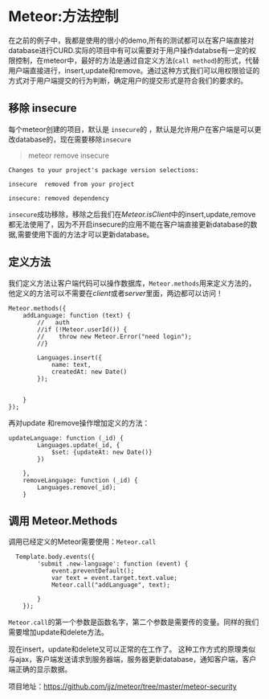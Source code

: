 #  Meteor:方法控制
在之前的例子中，我都是使用的很小的demo,所有的测试都可以在客户端直接对database进行CURD.实际的项目中有可以需要对于用户操作databse有一定的权限控制，在meteor中，最好的方法是通过自定义方法(`call method`)的形式，代替用户端直接进行，insert,update和remove。通过这种方式我们可以用权限验证的方式对于用户端提交的行为判断，确定用户的提交形式是符合我们的要求的。
## 移除 insecure
每个meteor创建的项目，默认是 `insecure`的 ，默认是允许用户在客户端是可以更改database的，现在需要移除`insecure`
>meteor remove insecure
```
Changes to your project's package version selections:

insecure  removed from your project

insecure: removed dependency
```

`insecure`成功移除，移除之后我们在*Meteor.isClient*中的insert,update,remove都无法使用了，因为不开启insecure的应用不能在客户端直接更新database的数据,需要使用下面的方法才可以更新database。
## 定义方法
我们定义方法让客户端代码可以操作数据库，`Meteor.methods`用来定义方法的，他定义的方法可以不需要在*client*或者*server*里面，两边都可以访问！

```
Meteor.methods({
    addLanguage: function (text) {
        //   auth
        //if (!Meteor.userId()) {
        //    throw new Meteor.Error("need login");
        //}

        Languages.insert({
            name: text,
            createdAt: new Date()
        });


    }
});
```
再对update 和remove操作增加定义的方法：

```
updateLanguage: function (_id) {
        Languages.update(_id, {
            $set: {updateAt: new Date()}
        })

    },
    removeLanguage: function (_id) {
        Languages.remove(_id);
    }
```

## 调用 Meteor.Methods
调用已经定义的Meteor需要使用：`Meteor.call`

```
  Template.body.events({
        'submit .new-language': function (event) {
            event.preventDefault();
            var text = event.target.text.value;
            Meteor.call("addLanguage", text);

        }
    });
```
`Meteor.call`的第一个参数是函数名字，第二个参数是需要传的变量。同样的我们需要增加update和delete方法。

现在insert，update和delete又可以正常的在工作了。
这种工作方式的原理类似与ajax，客户端发送请求到服务器端，服务器更新database，通知客户端，客户端正确的显示数据。


项目地址：https://github.com/jjz/meteor/tree/master/meteor-security


